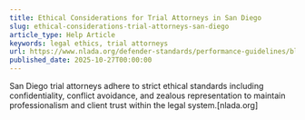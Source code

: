 ```yaml
---
title: Ethical Considerations for Trial Attorneys in San Diego
slug: ethical-considerations-trial-attorneys-san-diego
article_type: Help Article
keywords: legal ethics, trial attorneys
url: https://www.nlada.org/defender-standards/performance-guidelines/black-letter
published_date: 2025-10-27T00:00:00
---
```


San Diego trial attorneys adhere to strict ethical standards including confidentiality, conflict avoidance, and zealous representation to maintain professionalism and client trust within the legal system.[nlada.org]